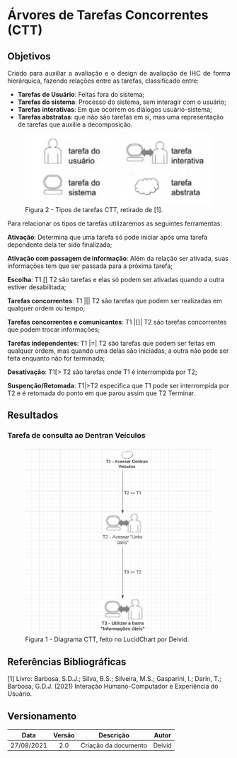# Árvores de Tarefas Concorrentes (CTT)

## Objetivos
<p align = "justify">Criado para auxiliar a avaliação e o design de avaliação de IHC de forma hierárquica, fazendo relações entre as tarefas, classificado entre:</p>

- **Tarefas de Usuário**: Feitas fora do sistema;
- **Tarefas do sistema**: Processo do sistema, sem interagir com o usuário;
- **Tarefas interativas**: Em que ocorrem os diálogos usuário-sistema;
- **Tarefas abstratas**: que não são tarefas em si, mas uma representação de tarefas que auxilie a decomposição.

<figure>
<img align=center width="700" src="../../img/tiposctt.png">
<br>
<figcaption>Figura 2 - Tipos de tarefas CTT, retirado de [1].</a></figcaption>
</figure>

<p align = "justify">Para relacionar os tipos de tarefas utilizaremos as seguintes ferramentas:</p>

**Ativação**: Determina que uma tarefa só pode iniciar após uma tarefa dependente dela ter sido finalizada;</p>
**Ativação com passagem de informação**: Além da relação ser ativada, suas informações tem que ser passada para a próxima tarefa; </p>
**Escolha**: T1 [] T2 são tarefas e elas só podem ser ativadas quando a outra estiver desabilitada;</p>
**Tarefas concorrentes**: T1 ||| T2 são tarefas que podem ser realizadas em qualquer ordem ou tempo;</p>
**Tarefas concorrentes e comunicantes**: T1 |[]| T2 são tarefas concorrentes que podem trocar informações; </p>
**Tarefas independentes**: T1 |=| T2 são tarefas que podem ser feitas em qualquer ordem, mas quando uma delas são iniciadas, a outra não pode ser feita enquanto não for terminada;</p>
**Desativação**: T1[> T2 são tarefas onde T1 é interrompida por T2;</p>
**Suspenção/Retomada**: T1|>T2 especifica que T1 pode ser interrompida por T2 e é retomada do ponto em que parou assim que T2 Terminar.</p>

## Resultados
### Tarefa de consulta ao Dentran Veículos
<figure>
<img align=center width="700" src="../../img/ctt.png">
<br>
<figcaption>Figura 1 - Diagrama CTT, feito no LucidChart por Deivid.</a></figcaption>
</figure>

## Referências Bibliográficas

[1] Livro: Barbosa, S.D.J.; Silva, B.S.; Silveira, M.S.; Gasparini, I.; Darin, T.; Barbosa, G.D.J.
(2021) Interação Humano-Computador e Experiência do Usuário.

## Versionamento
| Data |Versão|         Descrição          |       Autor      |
|:----:|:----:|:--------------------------:|:----------------:|
| 27/08/2021 |  2.0 | Criação da documento     | Deivid |